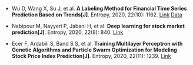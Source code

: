 * Wu D, Wang X, Su J, et al. <b>A Labeling Method for Financial Time Series Prediction Based on Trends[J]</b>. Entropy, 2020, 22(10): 1162. [Link](https://www.mdpi.com/1099-4300/22/10/1162) [Data](https://github.com/justbeat99/Daily-Stock-Data-Set)

* Nabipour M, Nayyeri P, Jabani H, et al. <b>Deep learning for stock market prediction[J]</b>. Entropy, 2020, 22(8): 840. [Link](https://www.mdpi.com/1099-4300/22/8/840)

* Ecer F, Ardabili S, Band S S, et al. <b>Training Multilayer Perceptron with Genetic Algorithms and Particle Swarm Optimization for Modeling Stock Price Index Prediction[J]</b>. Entropy, 2020, 22(11): 1239. [Link](https://www.mdpi.com/1099-4300/22/11/1239)

